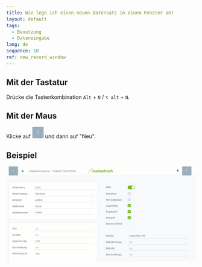 ```yaml
---
title: Wie lege ich einen neuen Datensatz in einem Fenster an?
layout: default
tags:
  - Benutzung
  - Dateneingabe
lang: de
sequence: 10
ref: new_record_window
---
```


## Mit der Tastatur
Drücke die Tastenkombination `Alt` + `N` / `⌥ alt` + `N`.

## Mit der Maus
Klicke auf ![](assets/actionsmenu_WebUI.png)
und dann auf "Neu".

## Beispiel
![](assets/neuerdatensatzfenster.gif)
